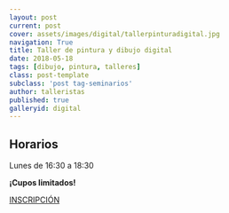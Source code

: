 ```yaml
---
layout: post
current: post
cover: assets/images/digital/tallerpinturadigital.jpg
navigation: True
title: Taller de pintura y dibujo digital
date: 2018-05-18
tags: [dibujo, pintura, talleres]
class: post-template
subclass: 'post tag-seminarios'
author: talleristas
published: true
galleryid: digital
---
```


## Horarios

Lunes de 16:30 a 18:30

**¡Cupos limitados!**

[INSCRIPCIÓN](https://goo.gl/forms/tEmJOJXGGDhAroG13)
